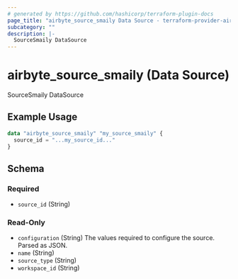 ```yaml
---
# generated by https://github.com/hashicorp/terraform-plugin-docs
page_title: "airbyte_source_smaily Data Source - terraform-provider-airbyte"
subcategory: ""
description: |-
  SourceSmaily DataSource
---
```


# airbyte_source_smaily (Data Source)

SourceSmaily DataSource

## Example Usage

```terraform
data "airbyte_source_smaily" "my_source_smaily" {
  source_id = "...my_source_id..."
}
```

<!-- schema generated by tfplugindocs -->
## Schema

### Required

- `source_id` (String)

### Read-Only

- `configuration` (String) The values required to configure the source. Parsed as JSON.
- `name` (String)
- `source_type` (String)
- `workspace_id` (String)

